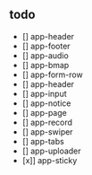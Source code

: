## todo
- [] app-header
- [] app-footer
- [] app-audio
- [] app-bmap
- [] app-form-row
- [] app-header
- [] app-input
- [] app-notice
- [] app-page
- [] app-record
- [] app-swiper
- [] app-tabs
- [] app-uploader
- [x]] app-sticky
